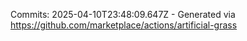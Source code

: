 Commits: 2025-04-10T23:48:09.647Z - Generated via https://github.com/marketplace/actions/artificial-grass
<br>
